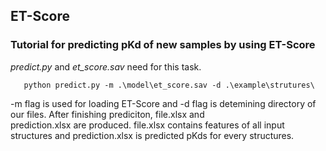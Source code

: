 ## ET-Score
### Tutorial for predicting pKd of new samples by using ET-Score  

*predict.py* and *et_score.sav* need for this task.  
``` 
   python predict.py -m .\model\et_score.sav -d .\example\strutures\ 
```
-m flag is used for loading ET-Score and -d flag is detemining directory of our files. After finishing prediciton, file.xlsx and  
 prediction.xlsx are produced. file.xlsx contains features of all input structures and prediction.xlsx is predicted pKds for every      structures. 
